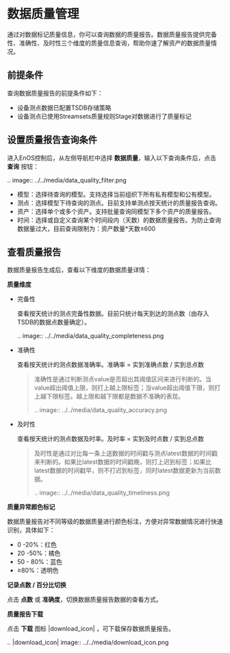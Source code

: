 # 数据质量管理
通过对数据标记质量信息，你可以查询数据的质量报告。数据质量报告提供完备性、准确性、及时性三个维度的质量信息查询，帮助你速了解资产的数据质量情况。

## 前提条件
查询数据质量报告的前提条件如下：
- 设备测点数据已配置TSDB存储策略
- 设备测点已使用Streamsets质量规则Stage对数据进行了质量标记

## 设置质量报告查询条件
进入EnOS控制后，从左侧导航栏中选择 **数据质量**，输入以下查询条件后，点击 **查询** 按钮：

.. image:: ../../media/data_quality_filter.png

- 模型：选择待查询的模型。支持选择当前组织下所有私有模型和公有模型。
- 测点：选择模型下待查询的测点。目前支持单测点按天统计的质量报告查询。
- 资产：选择单个或多个资产。支持批量查询同模型下多个资产的质量报告。
- 时间：选择或自定义查询某个时间段内（天数）的数据质量报告。为防止查询数据量过大，目前查询限制为：资产数量*天数≤600

## 查看质量报告

数据质量报告生成后，查看以下维度的数据质量详情：

**质量维度**

- 完备性 

  查看按天统计的测点完备性数据。目前只统计每天到达的测点数（由存入TSDB的数据点数量确定）。

  .. image:: ../../media/data_quality_completeness.png

- 准确性 

  查看按天统计的测点数据准确率。准确率 = 实到准确点数 / 实到总点数

  > 准确性是通过判断测点value是否超出其阈值区间来进行判断的。当value超出阈值上限，则打上越上限标签；当value超出阈值下限，则打上越下限标签。越上限和越下限都是数据不准确的表现。
  >
  > .. image:: ../../media/data_quality_accuracy.png

- 及时性 

  查看按天统计的测点数据及时率。及时率 = 实到及时点数 / 实到总点数

  > 及时性是通过对比每一条上送数据的时间戳与测点latest数据的时间戳来判断的。如果比latest数据的时间戳晚，则打上迟到标签；如果比latest数据的时间戳早，则不打迟到标签，同时latest数据更新为当前数据。
  >
  > .. image:: ../../media/data_quality_timeliness.png

**质量异常颜色标记**

数据质量报告对不同等级的数据质量进行颜色标注，方便对异常数据情况进行快速识别，具体如下：

- 0 -20%：红色
- 20 -50%：橘色
- 50 - 80%：蓝色
- ≥80%：透明色

**记录点数 / 百分比切换**

点击 **点数** 或 **准确度**，切换数据质量报告数据的查看方式。

**质量报告下载**

点击 **下载** 图标 |download_icon| ，可下载保存数据质量报告。



.. |download_icon| image:: ../../media/download_icon.png

<!--end-->

